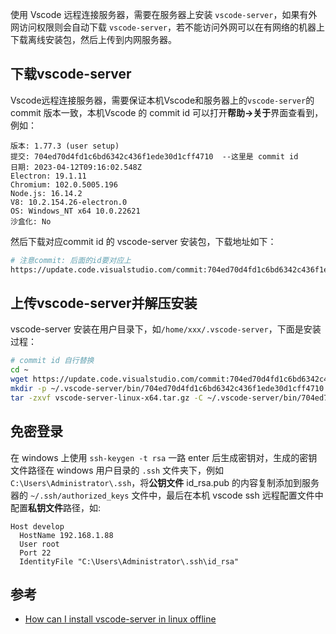 使用 Vscode 远程连接服务器，需要在服务器上安装 `vscode-server`，如果有外网访问权限则会自动下载 `vscode-server`，若不能访问外网可以在有网络的机器上下载离线安装包，然后上传到内网服务器。

## 下载vscode-server
Vscode远程连接服务器，需要保证本机Vscode和服务器上的`vscode-server`的 commit 版本一致，本机Vscode 的 commit id 可以打开**帮助->关于**界面查看到，例如：
```
版本: 1.77.3 (user setup)
提交: 704ed70d4fd1c6bd6342c436f1ede30d1cff4710  --这里是 commit id
日期: 2023-04-12T09:16:02.548Z
Electron: 19.1.11
Chromium: 102.0.5005.196
Node.js: 16.14.2
V8: 10.2.154.26-electron.0
OS: Windows_NT x64 10.0.22621
沙盒化: No
```

然后下载对应commit id 的 vscode-server 安装包，下载地址如下：
```bash
# 注意commit: 后面的id要对应上
https://update.code.visualstudio.com/commit:704ed70d4fd1c6bd6342c436f1ede30d1cff4710/server-linux-x64/stable
```

## 上传vscode-server并解压安装
vscode-server 安装在用户目录下，如`/home/xxx/.vscode-server`，下面是安装过程：
```bash
# commit id 自行替换
cd ~
wget https://update.code.visualstudio.com/commit:704ed70d4fd1c6bd6342c436f1ede30d1cff4710/server-linux-x64/stable -O server-linux-x64.tar.gz
mkdir -p ~/.vscode-server/bin/704ed70d4fd1c6bd6342c436f1ede30d1cff4710
tar -zxvf vscode-server-linux-x64.tar.gz -C ~/.vscode-server/bin/704ed70d4fd1c6bd6342c436f1ede30d1cff4710 --strip 1
```

## 免密登录
在 windows 上使用 `ssh-keygen -t rsa` 一路 enter 后生成密钥对，生成的密钥文件路径在 windows 用户目录的 `.ssh` 文件夹下，例如 `C:\Users\Administrator\.ssh`，将**公钥文件** id_rsa.pub 的内容复制添加到服务器的 `~/.ssh/authorized_keys` 文件中，最后在本机 vscode ssh 远程配置文件中配置**私钥文件**路径，如:
```
Host develop
  HostName 192.168.1.88
  User root
  Port 22
  IdentityFile "C:\Users\Administrator\.ssh\id_rsa"
```

## 参考
- [How can I install vscode-server in linux offline](https://stackoverflow.com/questions/56671520/how-can-i-install-vscode-server-in-linux-offline)
